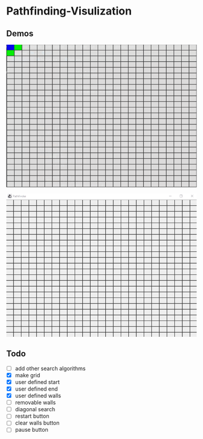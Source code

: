 # Pathfinding-Visulization

## Demos
![Pathfinding-Visulization](demo/demo.gif)

![Pathfinding-Visulization](demo/demo2.gif)

## Todo 
- [ ] add other search algorithms  
- [x] make grid
- [x] user defined start
- [x] user defined end 
- [x] user defined walls
- [ ] removable walls
- [ ] diagonal search
- [ ] restart button
- [ ] clear walls button
- [ ] pause button
